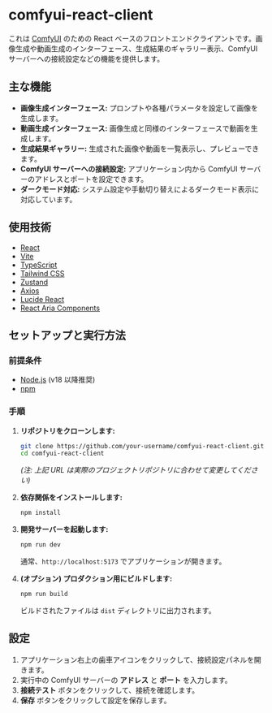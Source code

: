 # comfyui-react-client

これは [ComfyUI](https://github.com/comfyanonymous/ComfyUI) のための React ベースのフロントエンドクライアントです。画像生成や動画生成のインターフェース、生成結果のギャラリー表示、ComfyUI サーバーへの接続設定などの機能を提供します。

## 主な機能

* **画像生成インターフェース:** プロンプトや各種パラメータを設定して画像を生成します。
* **動画生成インターフェース:** 画像生成と同様のインターフェースで動画を生成します。
* **生成結果ギャラリー:** 生成された画像や動画を一覧表示し、プレビューできます。
* **ComfyUI サーバーへの接続設定:** アプリケーション内から ComfyUI サーバーのアドレスとポートを設定できます。
* **ダークモード対応:** システム設定や手動切り替えによるダークモード表示に対応しています。

## 使用技術

* [React](https://react.dev/)
* [Vite](https://vitejs.dev/)
* [TypeScript](https://www.typescriptlang.org/)
* [Tailwind CSS](https://tailwindcss.com/)
* [Zustand](https://github.com/pmndrs/zustand)
* [Axios](https://axios-http.com/)
* [Lucide React](https://lucide.dev/)
* [React Aria Components](https://react-spectrum.adobe.com/react-aria/react-aria-components.html)

## セットアップと実行方法

### 前提条件

* [Node.js](https://nodejs.org/) (v18 以降推奨)
* [npm](https://www.npmjs.com/)

### 手順

1. **リポジトリをクローンします:**

    ```bash
    git clone https://github.com/your-username/comfyui-react-client.git
    cd comfyui-react-client
    ```

    *(注: 上記 URL は実際のプロジェクトリポジトリに合わせて変更してください)*

2. **依存関係をインストールします:**

    ```bash
    npm install
    ```

3. **開発サーバーを起動します:**

    ```bash
    npm run dev
    ```

    通常、`http://localhost:5173` でアプリケーションが開きます。

4. **(オプション) プロダクション用にビルドします:**

    ```bash
    npm run build
    ```

    ビルドされたファイルは `dist` ディレクトリに出力されます。

## 設定

1. アプリケーション右上の歯車アイコンをクリックして、接続設定パネルを開きます。
2. 実行中の ComfyUI サーバーの **アドレス** と **ポート** を入力します。
3. **接続テスト** ボタンをクリックして、接続を確認します。
4. **保存** ボタンをクリックして設定を保存します。